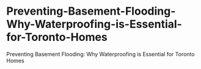# Preventing-Basement-Flooding-Why-Waterproofing-is-Essential-for-Toronto-Homes
Preventing Basement Flooding: Why Waterproofing is Essential for Toronto Homes
